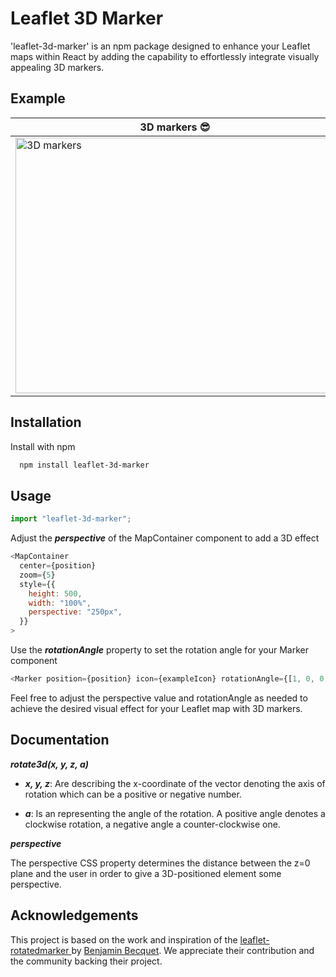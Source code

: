 # Leaflet 3D Marker

'leaflet-3d-marker' is an npm package designed to enhance your Leaflet maps within React by adding the capability to effortlessly integrate visually appealing 3D markers.

## Example

| 3D markers 😎                                                                                                                                                            | Old plain markers 😢                                                                                                                                                            |
| ------------------------------------------------------------------------------------------------------------------------------------------------------------------------ | ------------------------------------------------------------------------------------------------------------------------------------------------------------------------------- |
| <img src="https://github.com/ManuelMunozSanz/leaflet-3d-marker/assets/49397733/16acefb4-c3f1-4034-82df-e482f1bdde03" alt="3D markers" width="511" height="409" /> | <img src="https://github.com/ManuelMunozSanz/leaflet-3d-marker/assets/49397733/89af2e6c-66ee-4953-b7c2-7bf5d9229aca" alt="Old plain markers" width="511" height="409" /> |

## Installation

Install with npm

```bash
  npm install leaflet-3d-marker
```

## Usage

```javascript
import "leaflet-3d-marker";
```

Adjust the **_perspective_** of the MapContainer component to add a 3D effect

```javascript
<MapContainer
  center={position}
  zoom={5}
  style={{
    height: 500,
    width: "100%",
    perspective: "250px",
  }}
>
```

Use the **_rotationAngle_** property to set the rotation angle for your Marker component

```javascript
<Marker position={position} icon={exampleIcon} rotationAngle={[1, 0, 0, 320]} />
```

Feel free to adjust the perspective value and rotationAngle as needed to achieve the desired visual effect for your Leaflet map with 3D markers.

## Documentation

**_rotate3d(x, y, z, a)_**

- **_x, y, z_**: Are <number> describing the x-coordinate of the vector denoting the axis of rotation which can be a positive or negative number.

- **_a_**: Is an <angle> representing the angle of the rotation. A positive angle denotes a clockwise rotation, a negative angle a counter-clockwise one.

**_perspective_**

The perspective CSS property determines the distance between the z=0 plane and the user in order to give a 3D-positioned element some perspective.

## Acknowledgements

This project is based on the work and inspiration of the [leaflet-rotatedmarker
](https://github.com/bbecquet/Leaflet.RotatedMarker) by [Benjamin Becquet](https://github.com/bbecquet). We appreciate their contribution and the community backing their project.
